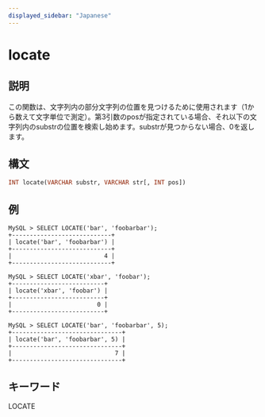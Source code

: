 ```yaml
---
displayed_sidebar: "Japanese"
---
```


# locate

## 説明

この関数は、文字列内の部分文字列の位置を見つけるために使用されます（1から数えて文字単位で測定）。第3引数のposが指定されている場合、それ以下の文字列内のsubstrの位置を検索し始めます。substrが見つからない場合、0を返します。

## 構文

```Haskell
INT locate(VARCHAR substr, VARCHAR str[, INT pos])
```

## 例

```Plain Text
MySQL > SELECT LOCATE('bar', 'foobarbar');
+----------------------------+
| locate('bar', 'foobarbar') |
+----------------------------+
|                          4 |
+----------------------------+

MySQL > SELECT LOCATE('xbar', 'foobar');
+--------------------------+
| locate('xbar', 'foobar') |
+--------------------------+
|                        0 |
+--------------------------+

MySQL > SELECT LOCATE('bar', 'foobarbar', 5);
+-------------------------------+
| locate('bar', 'foobarbar', 5) |
+-------------------------------+
|                             7 |
+-------------------------------+
```

## キーワード

LOCATE